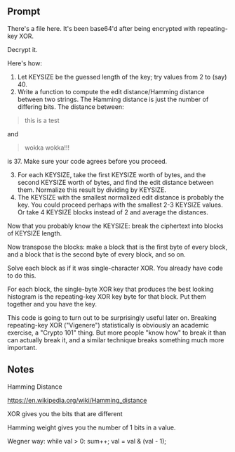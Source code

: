 ## Prompt

There's a file here. It's been base64'd after being encrypted with repeating-key XOR.

Decrypt it.

Here's how:

1. Let KEYSIZE be the guessed length of the key; try values from 2 to (say) 40.
2. Write a function to compute the edit distance/Hamming distance between two strings. The Hamming distance is just the number of differing bits. The distance between:

> this is a test

and

> wokka wokka!!!

is 37. Make sure your code agrees before you proceed.

3. For each KEYSIZE, take the first KEYSIZE worth of bytes, and the second KEYSIZE worth of bytes, and find the edit distance between them. Normalize this result by dividing by KEYSIZE.
4. The KEYSIZE with the smallest normalized edit distance is probably the key. You could proceed perhaps with the smallest 2-3 KEYSIZE values. Or take 4 KEYSIZE blocks instead of 2 and average the distances.

Now that you probably know the KEYSIZE: break the ciphertext into blocks of KEYSIZE length.

Now transpose the blocks: make a block that is the first byte of every block, and a block that is the second byte of every block, and so on.

Solve each block as if it was single-character XOR. You already have code to do this.

For each block, the single-byte XOR key that produces the best looking histogram is the repeating-key XOR key byte for that block. Put them together and you have the key.

This code is going to turn out to be surprisingly useful later on. Breaking repeating-key XOR ("Vigenere") statistically is obviously an academic exercise, a "Crypto 101" thing. But more people "know how" to break it than can actually break it, and a similar technique breaks something much more important.


## Notes

Hamming Distance

https://en.wikipedia.org/wiki/Hamming_distance

XOR gives you the bits that are different

Hamming weight gives you the number of 1 bits in a value.

Wegner way:
while val > 0: sum++; val = val & (val - 1);
